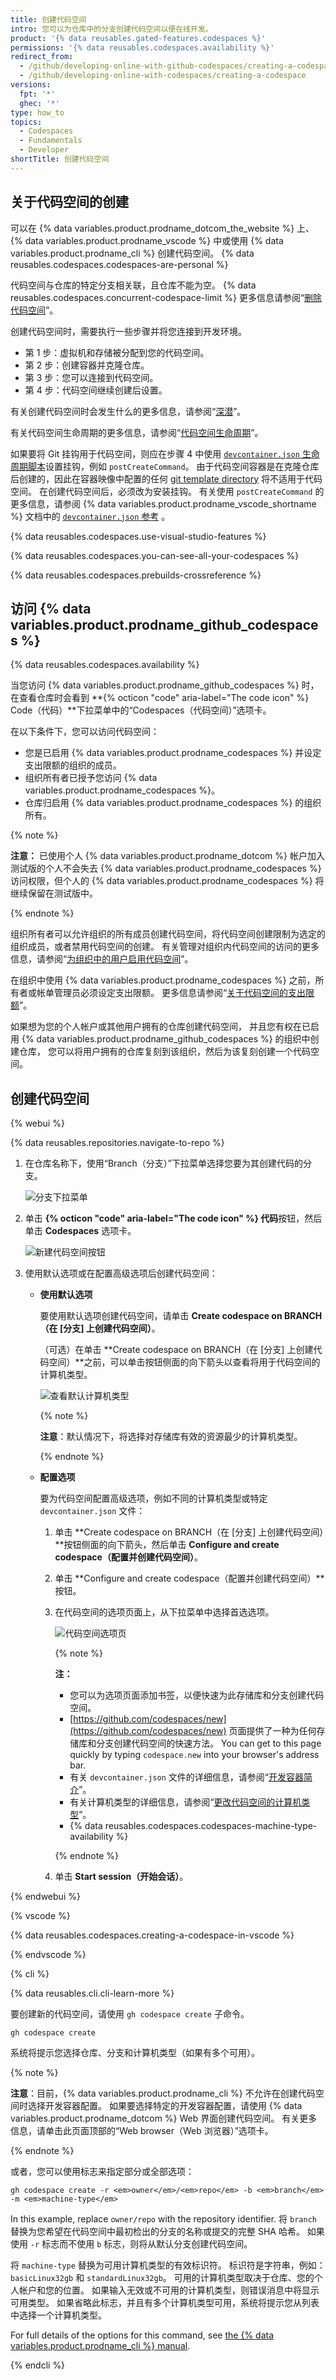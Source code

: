 ```yaml
---
title: 创建代码空间
intro: 您可以为仓库中的分支创建代码空间以便在线开发。
product: '{% data reusables.gated-features.codespaces %}'
permissions: '{% data reusables.codespaces.availability %}'
redirect_from:
  - /github/developing-online-with-github-codespaces/creating-a-codespace
  - /github/developing-online-with-codespaces/creating-a-codespace
versions:
  fpt: '*'
  ghec: '*'
type: how_to
topics:
  - Codespaces
  - Fundamentals
  - Developer
shortTitle: 创建代码空间
---
```


## 关于代码空间的创建

可以在 {% data variables.product.prodname_dotcom_the_website %} 上、{% data variables.product.prodname_vscode %} 中或使用 {% data variables.product.prodname_cli %} 创建代码空间。 {% data reusables.codespaces.codespaces-are-personal %}

代码空间与仓库的特定分支相关联，且仓库不能为空。 {% data reusables.codespaces.concurrent-codespace-limit %} 更多信息请参阅“[删除代码空间](/github/developing-online-with-codespaces/deleting-a-codespace)”。


创建代码空间时，需要执行一些步骤并将您连接到开发环境。

- 第 1 步：虚拟机和存储被分配到您的代码空间。
- 第 2 步：创建容器并克隆仓库。
- 第 3 步：您可以连接到代码空间。
- 第 4 步：代码空间继续创建后设置。

有关创建代码空间时会发生什么的更多信息，请参阅“[深潜](/codespaces/getting-started/deep-dive)”。

有关代码空间生命周期的更多信息，请参阅“[代码空间生命周期](/codespaces/developing-in-codespaces/codespaces-lifecycle)”。

如果要将 Git 挂钩用于代码空间，则应在步骤 4 中使用 [`devcontainer.json` 生命周期脚本](https://code.visualstudio.com/docs/remote/devcontainerjson-reference#_lifecycle-scripts)设置挂钩，例如 `postCreateCommand`。 由于代码空间容器是在克隆仓库后创建的，因此在容器映像中配置的任何 [git template directory](https://git-scm.com/docs/git-init#_template_directory) 将不适用于代码空间。 在创建代码空间后，必须改为安装挂钩。 有关使用 `postCreateCommand` 的更多信息，请参阅 {% data variables.product.prodname_vscode_shortname %} 文档中的 [`devcontainer.json` 参考](https://code.visualstudio.com/docs/remote/devcontainerjson-reference#_devcontainerjson-properties) 。

{% data reusables.codespaces.use-visual-studio-features %}

{% data reusables.codespaces.you-can-see-all-your-codespaces %}

{% data reusables.codespaces.prebuilds-crossreference %}

## 访问 {% data variables.product.prodname_github_codespaces %}

{% data reusables.codespaces.availability %}

当您访问 {% data variables.product.prodname_github_codespaces %} 时，在查看仓库时会看到 **{% octicon "code" aria-label="The code icon" %} Code（代码）**下拉菜单中的“Codespaces（代码空间）”选项卡。

在以下条件下，您可以访问代码空间：

* 您是已启用 {% data variables.product.prodname_codespaces %} 并设定支出限额的组织的成员。
* 组织所有者已授予您访问 {% data variables.product.prodname_codespaces %}。
* 仓库归启用 {% data variables.product.prodname_codespaces %} 的组织所有。

{% note %}

**注意：** 已使用个人 {% data variables.product.prodname_dotcom %} 帐户加入测试版的个人不会失去 {% data variables.product.prodname_codespaces %} 访问权限，但个人的 {% data variables.product.prodname_codespaces %} 将继续保留在测试版中。

{% endnote %}

组织所有者可以允许组织的所有成员创建代码空间，将代码空间创建限制为选定的组织成员，或者禁用代码空间的创建。 有关管理对组织内代码空间的访问的更多信息，请参阅“[为组织中的用户启用代码空间](/codespaces/managing-codespaces-for-your-organization/enabling-codespaces-for-your-organization#enable-codespaces-for-users-in-your-organization)”。

在组织中使用 {% data variables.product.prodname_codespaces %} 之前，所有者或帐单管理员必须设定支出限额。 更多信息请参阅“[关于代码空间的支出限额](/billing/managing-billing-for-github-codespaces/managing-spending-limits-for-codespaces#about-spending-limits-for-codespaces)”。

如果想为您的个人帐户或其他用户拥有的仓库创建代码空间， 并且您有权在已启用 {% data variables.product.prodname_github_codespaces %} 的组织中创建仓库， 您可以将用户拥有的仓库复刻到该组织，然后为该复刻创建一个代码空间。

## 创建代码空间

{% webui %}

{% data reusables.repositories.navigate-to-repo %}
1. 在仓库名称下，使用“Branch（分支）”下拉菜单选择您要为其创建代码的分支。

   ![分支下拉菜单](/assets/images/help/codespaces/branch-drop-down.png)

1. 单击 **{% octicon "code" aria-label="The code icon" %} 代码**按钮，然后单击 **Codespaces** 选项卡。

   ![新建代码空间按钮](/assets/images/help/codespaces/new-codespace-button.png)

1. 使用默认选项或在配置高级选项后创建代码空间：

   * **使用默认选项**

      要使用默认选项创建代码空间，请单击 **Create codespace on BRANCH（在 [分支] 上创建代码空间）**。

      （可选）在单击 **Create codespace on BRANCH（在 [分支] 上创建代码空间）**之前，可以单击按钮侧面的向下箭头以查看将用于代码空间的计算机类型。

      ![查看默认计算机类型](/assets/images/help/codespaces/default-machine-type.png)

      {% note %}

      **注意**：默认情况下，将选择对存储库有效的资源最少的计算机类型。

      {% endnote %}

   * **配置选项**

      要为代码空间配置高级选项，例如不同的计算机类型或特定 `devcontainer.json` 文件：

      1. 单击 **Create codespace on BRANCH（在 [分支] 上创建代码空间）**按钮侧面的向下箭头，然后单击 **Configure and create codespace（配置并创建代码空间）**。
      1. 单击 **Configure and create codespace（配置并创建代码空间）**按钮。
      1. 在代码空间的选项页面上，从下拉菜单中选择首选选项。

         ![代码空间选项页](/assets/images/help/codespaces/advanced-options.png)

         {% note %}

         **注：**

         * 您可以为选项页面添加书签，以便快速为此存储库和分支创建代码空间。
         * [https://github.com/codespaces/new](https://github.com/codespaces/new) 页面提供了一种为任何存储库和分支创建代码空间的快速方法。 You can get to this page quickly by typing `codespace.new` into your browser's address bar.
         * 有关 `devcontainer.json` 文件的详细信息，请参阅“[开发容器简介](/codespaces/setting-up-your-project-for-codespaces/introduction-to-dev-containers#devcontainerjson)”。
         * 有关计算机类型的详细信息，请参阅“[更改代码空间的计算机类型](/codespaces/customizing-your-codespace/changing-the-machine-type-for-your-codespace#about-machine-types)”。
         * {% data reusables.codespaces.codespaces-machine-type-availability %}

         {% endnote %}

      1. 单击 **Start session（开始会话）**。

{% endwebui %}

{% vscode %}

{% data reusables.codespaces.creating-a-codespace-in-vscode %}

{% endvscode %}

{% cli %}

{% data reusables.cli.cli-learn-more %}

要创建新的代码空间，请使用 `gh codespace create` 子命令。

```shell
gh codespace create 
```

系统将提示您选择仓库、分支和计算机类型（如果有多个可用）。

{% note %}

**注意**：目前，{% data variables.product.prodname_cli %} 不允许在创建代码空间时选择开发容器配置。 如果要选择特定的开发容器配置，请使用 {% data variables.product.prodname_dotcom %} Web 界面创建代码空间。 有关更多信息，请单击此页面顶部的“Web browser（Web 浏览器）”选项卡。

{% endnote %}

或者，您可以使用标志来指定部分或全部选项：

```shell
gh codespace create -r <em>owner</em>/<em>repo</em> -b <em>branch</em> -m <em>machine-type</em> 
```

In this example, replace `owner/repo` with the repository identifier. 将 `branch` 替换为您希望在代码空间中最初检出的分支的名称或提交的完整 SHA 哈希。 如果使用 `-r` 标志而不使用 `b` 标志，则将从默认分支创建代码空间。

将 `machine-type` 替换为可用计算机类型的有效标识符。 标识符是字符串，例如：`basicLinux32gb` 和 `standardLinux32gb`。 可用的计算机类型取决于仓库、您的个人帐户和您的位置。 如果输入无效或不可用的计算机类型，则错误消息中将显示可用类型。 如果省略此标志，并且有多个计算机类型可用，系统将提示您从列表中选择一个计算机类型。

For full details of the options for this command, see [the {% data variables.product.prodname_cli %} manual](https://cli.github.com/manual/gh_codespace_create).

{% endcli %}
